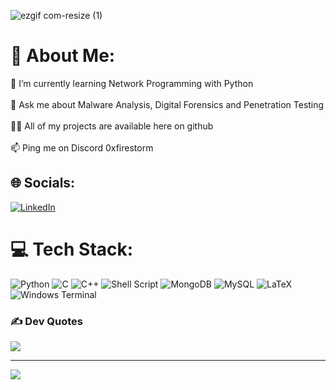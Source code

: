 
![ezgif com-resize (1)](https://github.com/0xFirestorm/0xFirestorm/assets/123823145/02b7c9ec-7597-4d67-b86a-5cc42a89c041)


# 💫 About Me:
🌱 I’m currently learning Network Programming with Python<br><br>💬 Ask me about Malware Analysis, Digital Forensics and Penetration Testing<br><br>👨‍💻 All of my projects are available here on github<br><br>📫 Ping me on Discord 0xfirestorm


## 🌐 Socials:
[![LinkedIn](https://img.shields.io/badge/LinkedIn-%230077B5.svg?logo=linkedin&logoColor=white)](https://linkedin.com/in/https://www.linkedin.com/in/shahmir-siddiqui-232040269/) 

# 💻 Tech Stack:
![Python](https://img.shields.io/badge/python-3670A0?style=for-the-badge&logo=python&logoColor=ffdd54) ![C](https://img.shields.io/badge/c-%2300599C.svg?style=for-the-badge&logo=c&logoColor=white) ![C++](https://img.shields.io/badge/c++-%2300599C.svg?style=for-the-badge&logo=c%2B%2B&logoColor=white) ![Shell Script](https://img.shields.io/badge/shell_script-%23121011.svg?style=for-the-badge&logo=gnu-bash&logoColor=white) ![MongoDB](https://img.shields.io/badge/MongoDB-%234ea94b.svg?style=for-the-badge&logo=mongodb&logoColor=white) ![MySQL](https://img.shields.io/badge/mysql-%2300000f.svg?style=for-the-badge&logo=mysql&logoColor=white) ![LaTeX](https://img.shields.io/badge/latex-%23008080.svg?style=for-the-badge&logo=latex&logoColor=white) ![Windows Terminal](https://img.shields.io/badge/Windows%20Terminal-%234D4D4D.svg?style=for-the-badge&logo=windows-terminal&logoColor=white) 


### ✍️ Dev Quotes
![](https://quotes-github-readme.vercel.app/api?type=horizontal&theme=radical)

---
[![](https://visitcount.itsvg.in/api?id=0xFirestorm&icon=6&color=1)](https://visitcount.itsvg.in)

<!-- Proudly created with GPRM ( https://gprm.itsvg.in ) -->
